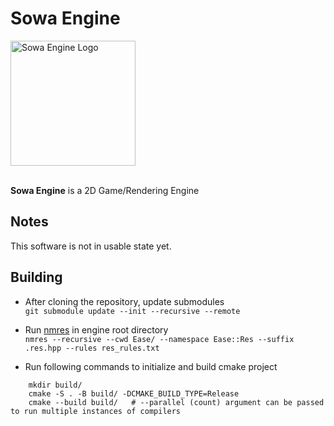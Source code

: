 # Sowa Engine

<img src="https://raw.githubusercontent.com/Lexographics/Easengine/main/.gh_resources/icon-1024x.png" width="200" alt="Sowa Engine Logo"><br><br>


**Sowa Engine** is a 2D Game/Rendering Engine


## Notes
   This software is not in usable state yet.
   
## Building
- After cloning the repository, update submodules <br>
```git submodule update --init --recursive --remote```

- Run [nmres](https://github.com/Lexographics/nmResource) in engine root directory   
```nmres --recursive --cwd Ease/ --namespace Ease::Res --suffix .res.hpp --rules res_rules.txt```

- Run following commands to initialize and build cmake project
```
    mkdir build/
    cmake -S . -B build/ -DCMAKE_BUILD_TYPE=Release
    cmake --build build/   # --parallel (count) argument can be passed to run multiple instances of compilers
```